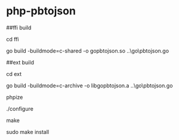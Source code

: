 # php-pbtojson


##ffi build

cd ffi

go build -buildmode=c-shared -o gopbtojson.so  ..\go\pbtojson.go


##ext build

cd ext

go build -buildmode=c-archive -o libgopbtojson.a  ..\go\pbtojson.go

phpize

./configure 

make

sudo make install




